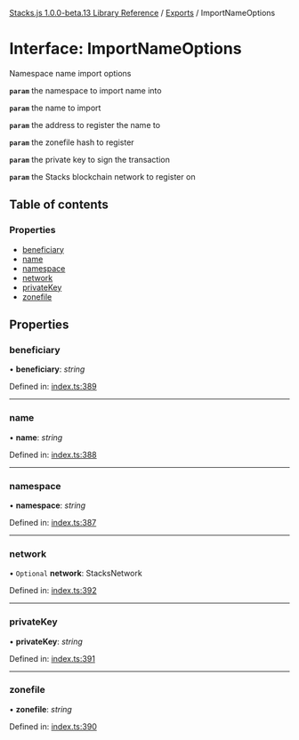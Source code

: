 [Stacks.js 1.0.0-beta.13 Library Reference](../README.md) / [Exports](../modules.md) / ImportNameOptions

# Interface: ImportNameOptions

Namespace name import options

**`param`** the namespace to import name into

**`param`** the name to import

**`param`** the address to register the name to

**`param`** the zonefile hash to register

**`param`** the private key to sign the transaction

**`param`** the Stacks blockchain network to register on

## Table of contents

### Properties

- [beneficiary](importnameoptions.md#beneficiary)
- [name](importnameoptions.md#name)
- [namespace](importnameoptions.md#namespace)
- [network](importnameoptions.md#network)
- [privateKey](importnameoptions.md#privatekey)
- [zonefile](importnameoptions.md#zonefile)

## Properties

### beneficiary

• **beneficiary**: *string*

Defined in: [index.ts:389](https://github.com/blockstack/stacks.js/blob/master/packages/bns/src/index.ts#L389)

___

### name

• **name**: *string*

Defined in: [index.ts:388](https://github.com/blockstack/stacks.js/blob/master/packages/bns/src/index.ts#L388)

___

### namespace

• **namespace**: *string*

Defined in: [index.ts:387](https://github.com/blockstack/stacks.js/blob/master/packages/bns/src/index.ts#L387)

___

### network

• `Optional` **network**: StacksNetwork

Defined in: [index.ts:392](https://github.com/blockstack/stacks.js/blob/master/packages/bns/src/index.ts#L392)

___

### privateKey

• **privateKey**: *string*

Defined in: [index.ts:391](https://github.com/blockstack/stacks.js/blob/master/packages/bns/src/index.ts#L391)

___

### zonefile

• **zonefile**: *string*

Defined in: [index.ts:390](https://github.com/blockstack/stacks.js/blob/master/packages/bns/src/index.ts#L390)
